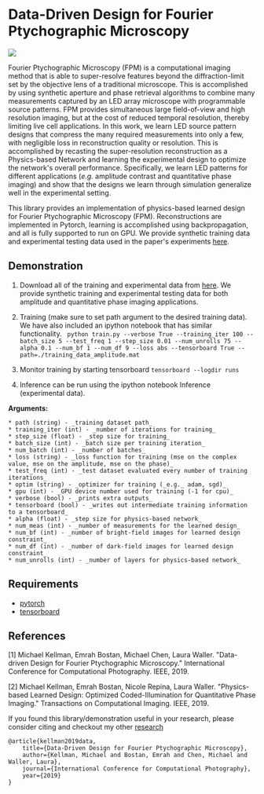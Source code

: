 # Data-Driven Design for Fourier Ptychographic Microscopy

![](https://people.eecs.berkeley.edu/~kellman/topics/iccp_fpm_2019/iccp_fpm_2019-03.png)

Fourier Ptychographic Microscopy (FPM) is a computational imaging method that is able to super-resolve features beyond the diffraction-limit set by the objective lens of a traditional microscope. This is accomplished by using synthetic aperture and phase retrieval algorithms to combine many measurements captured by an LED array microscope with programmable source patterns. FPM provides simultaneous large field-of-view and high resolution imaging, but at the cost of reduced temporal resolution, thereby limiting live cell applications. In this work, we learn LED source pattern designs that compress the many required measurements into only a few, with negligible loss in reconstruction quality or resolution. This is accomplished by recasting the super-resolution reconstruction as a Physics-based Network and learning the experimental design to optimize the network's overall performance. Specifically, we learn LED patterns for different applications (_e.g._ amplitude contrast and quantitative phase imaging) and show that the designs we learn through simulation generalize well in the experimental setting.

This library provides an implementation of physics-based learned design for Fourier Ptychographic Microscopy (FPM). Reconstructions are implemented in Pytorch, learning is accomplished using backpropagation, and all is fully supported to run on GPU. We provide synthetic training data and experimental testing data used in the paper's experiments [here]([data]).

## Demonstration

1. Download all of the training and experimental data from [here]([data]). We provide synthetic training and experimental testing data for both amplitude and quantitative phase imaging applications.

2. Training (make sure to set path argument to the desired training data). We have also included an ipython notebook that has similar functionality.
``` python train.py --verbose True --training_iter 100 --batch_size 5 --test_freq 1 --step_size 0.01 --num_unrolls 75 --alpha 0.1 --num_bf 1 --num_df 9 --loss abs --tensorboard True --path=./training_data_amplitude.mat```
    
3. Monitor training by starting tensorboard
```tensorboard --logdir runs```

4. Inference can be run using the ipython notebook Inference (experimental data).


**Arguments:**

    * path (string) - _training dataset path_
    * training_iter (int) - _number of iterations for training_
    * step_size (float) - _step size for training_
    * batch_size (int) - _batch size per training iteration_
    * num_batch (int) - _number of batches_
    * loss (string) - _loss function for training (mse on the complex value, mse on the amplitude, mse on the phase)_
    * test_freq (int) - _test dataset evaluated every number of training iterations_
    * optim (string) - _optimizer for training (_e.g._ adam, sgd)_
    * gpu (int) - _GPU device number used for training (-1 for cpu)_
    * verbose (bool) - _prints extra outputs_
    * tensorboard (bool) - _writes out intermediate training information to a tensorboard_
    * alpha (float) - _step size for physics-based network_
    * num_meas (int) - _number of measurements for the learned design_
    * num_bf (int) - _number of bright-field images for learned design constraint_
    * num_df (int) - _number of dark-field images for learned design constraint_
    * num_unrolls (int) - _number of layers for physics-based network_

## Requirements

* [pytorch](https://pytorch.org/)
* [tensorboard](https://pypi.org/project/tensorboard/)

## References

[1] Michael Kellman, Emrah Bostan, Michael Chen, Laura Waller. "Data-driven Design for Fourier Ptychographic Microscopy." International Conference for Computational Photography. IEEE, 2019.

[2] Michael Kellman, Emrah Bostan, Nicole Repina, Laura Waller. "Physics-based Learned Design: Optimized Coded-Illumination for Quantitative Phase Imaging." Transactions on Computational Imaging. IEEE, 2019.

If you found this library/demonstration useful in your research, please consider citing and checkout my other [research](https://people.eecs.berkeley.edu/~kellman/)

```
@article{kellman2019data,
    title={Data-Driven Design for Fourier Ptychographic Microscopy},
    author={Kellman, Michael and Bostan, Emrah and Chen, Michael and Waller, Laura},
    journal={International Conference for Computational Photography},
    year={2019}
}
```

[data]:https://drive.google.com/open?id=1vfvI_AqS5XGdLabum4dB0jOl2u0AAFVy
